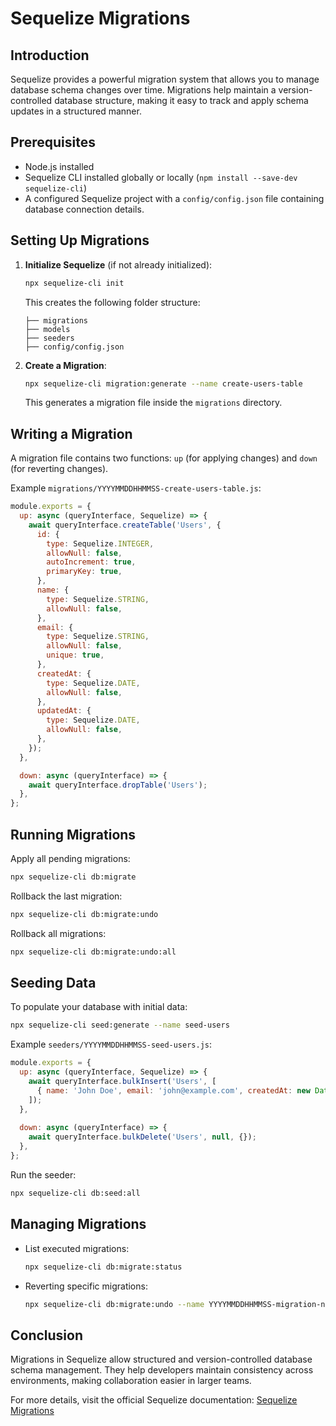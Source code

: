 # **Sequelize Migrations**

## Introduction
Sequelize provides a powerful migration system that allows you to manage database schema changes over time. Migrations help maintain a version-controlled database structure, making it easy to track and apply schema updates in a structured manner.

## Prerequisites
- Node.js installed
- Sequelize CLI installed globally or locally (`npm install --save-dev sequelize-cli`)
- A configured Sequelize project with a `config/config.json` file containing database connection details.

## Setting Up Migrations

1. **Initialize Sequelize** (if not already initialized):
   ```sh
   npx sequelize-cli init
   ```
   This creates the following folder structure:
   ```
   ├── migrations
   ├── models
   ├── seeders
   ├── config/config.json
   ```

2. **Create a Migration**:
   ```sh
   npx sequelize-cli migration:generate --name create-users-table
   ```
   This generates a migration file inside the `migrations` directory.

## Writing a Migration
A migration file contains two functions: `up` (for applying changes) and `down` (for reverting changes).

Example `migrations/YYYYMMDDHHMMSS-create-users-table.js`:
```js
module.exports = {
  up: async (queryInterface, Sequelize) => {
    await queryInterface.createTable('Users', {
      id: {
        type: Sequelize.INTEGER,
        allowNull: false,
        autoIncrement: true,
        primaryKey: true,
      },
      name: {
        type: Sequelize.STRING,
        allowNull: false,
      },
      email: {
        type: Sequelize.STRING,
        allowNull: false,
        unique: true,
      },
      createdAt: {
        type: Sequelize.DATE,
        allowNull: false,
      },
      updatedAt: {
        type: Sequelize.DATE,
        allowNull: false,
      },
    });
  },

  down: async (queryInterface) => {
    await queryInterface.dropTable('Users');
  },
};
```

## Running Migrations
Apply all pending migrations:
```sh
npx sequelize-cli db:migrate
```

Rollback the last migration:
```sh
npx sequelize-cli db:migrate:undo
```

Rollback all migrations:
```sh
npx sequelize-cli db:migrate:undo:all
```

## Seeding Data
To populate your database with initial data:
```sh
npx sequelize-cli seed:generate --name seed-users
```
Example `seeders/YYYYMMDDHHMMSS-seed-users.js`:
```js
module.exports = {
  up: async (queryInterface, Sequelize) => {
    await queryInterface.bulkInsert('Users', [
      { name: 'John Doe', email: 'john@example.com', createdAt: new Date(), updatedAt: new Date() },
    ]);
  },
  
  down: async (queryInterface) => {
    await queryInterface.bulkDelete('Users', null, {});
  },
};
```
Run the seeder:
```sh
npx sequelize-cli db:seed:all
```

## Managing Migrations
- List executed migrations:
  ```sh
  npx sequelize-cli db:migrate:status
  ```
- Reverting specific migrations:
  ```sh
  npx sequelize-cli db:migrate:undo --name YYYYMMDDHHMMSS-migration-name.js
  ```

## Conclusion
Migrations in Sequelize allow structured and version-controlled database schema management. They help developers maintain consistency across environments, making collaboration easier in larger teams.

For more details, visit the official Sequelize documentation: [Sequelize Migrations](https://sequelize.org/docs/v6/other-topics/migrations/)

